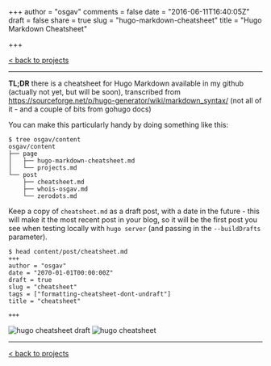 +++
author = "osgav"
comments = false
date = "2016-06-11T16:40:05Z"
draft = false
share = true
slug = "hugo-markdown-cheatsheet"
title = "Hugo Markdown Cheatsheet"

+++

[< back to projects](/page/projects)

---

**TL;DR** there is a cheatsheet for Hugo Markdown available in my github (actually not yet, but will be soon), transcribed from https://sourceforge.net/p/hugo-generator/wiki/markdown_syntax/ (not all of it - and a couple of bits from gohugo docs)

You can make this particularly handy by doing something like this:

```
$ tree osgav/content
osgav/content
├── page
│   ├── hugo-markdown-cheatsheet.md
│   └── projects.md
└── post
    ├── cheatsheet.md
    ├── whois-osgav.md
    └── zerodots.md
```

Keep a copy of `cheatsheet.md` as a draft post, with a date in the future - this will make it the most recent post in your blog, so it will be the first post you see when testing locally with `hugo server` (and passing in the `--buildDrafts` parameter).

```
$ head content/post/cheatsheet.md
+++
author = "osgav"
date = "2070-01-01T00:00:00Z"
draft = true
slug = "cheatsheet"
tags = ["formatting-cheatsheet-dont-undraft"]
title = "cheatsheet"

+++
```
![hugo cheatsheet draft](/images/hugo_cheatsheet_draft.png)
![hugo cheatsheet](/images/hugo_cheatsheet.png)

---

[< back to projects](/page/projects)

